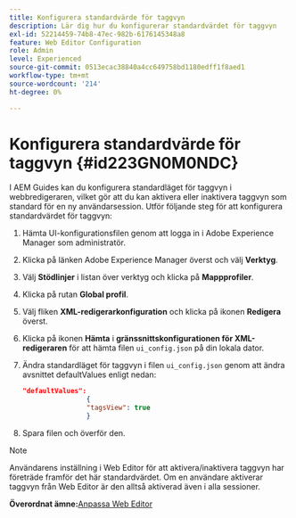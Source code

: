 ```yaml
---
title: Konfigurera standardvärde för taggvyn
description: Lär dig hur du konfigurerar standardvärdet för taggvyn
exl-id: 52214459-74b8-47ec-982b-6176145348a8
feature: Web Editor Configuration
role: Admin
level: Experienced
source-git-commit: 0513ecac38840a4cc649758bd1180edff1f8aed1
workflow-type: tm+mt
source-wordcount: '214'
ht-degree: 0%

---
```


# Konfigurera standardvärde för taggvyn {#id223GN0M0NDC}

I AEM Guides kan du konfigurera standardläget för taggvyn i webbredigeraren, vilket gör att du kan aktivera eller inaktivera taggvyn som standard för en ny användarsession. Utför följande steg för att konfigurera standardvärdet för taggvyn:

1. Hämta UI-konfigurationsfilen genom att logga in i Adobe Experience Manager som administratör.
1. Klicka på länken Adobe Experience Manager överst och välj **Verktyg**.
1. Välj **Stödlinjer** i listan över verktyg och klicka på **Mappprofiler**.
1. Klicka på rutan **Global profil**.
1. Välj fliken **XML-redigerarkonfiguration** och klicka på ikonen **Redigera** överst.
1. Klicka på ikonen **Hämta** i **gränssnittskonfigurationen för XML-redigeraren** för att hämta filen `ui_config.json` på din lokala dator.
1. Ändra standardläget för taggvyn i filen `ui_config.json` genom att ändra avsnittet defaultValues enligt nedan:

   ```json
   "defaultValues":
                   {
                   "tagsView": true
                   }
   ```

1. Spara filen och överför den.

>[!NOTE]
>
> Användarens inställning i Web Editor för att aktivera/inaktivera taggvyn har företräde framför det här standardvärdet. Om en användare aktiverar taggvyn från Web Editor är den alltså aktiverad även i alla sessioner.

**Överordnat ämne:**&#x200B;[&#x200B; Anpassa Web Editor](conf-web-editor.md)

